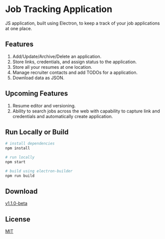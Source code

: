 # Job Tracking Application

JS application, built using Electron, 
to keep a track of your job applications at one place.

## Features

1. Add/Update/Archive/Delete an application.
2. Store links, credentials, and assign status to the application.
3. Store all your resumes at one location.
4. Manage recruiter contacts and add TODOs for a application.
5. Download data as JSON.

## Upcoming Features

1. Resume editor and versioning.
2. Ability to search jobs across the web with capability to 
   capture link and credentials and automatically create application.

## Run Locally or Build

```bash
# install dependencies
npm install

# run locally
npm start

# build using electron-builder
npm run build
```

## Download 
[v1.1.0-beta](https://github.com/gKushagra/application-tracking/releases)


## License
[MIT](https://choosealicense.com/licenses/mit/)

